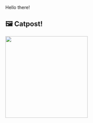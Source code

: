 Hello there!



## 🖼️ Catpost!

<sub>
    <img src="https://cdn2.thecatapi.com/images/3v5.jpg" height="256">
</sub>


